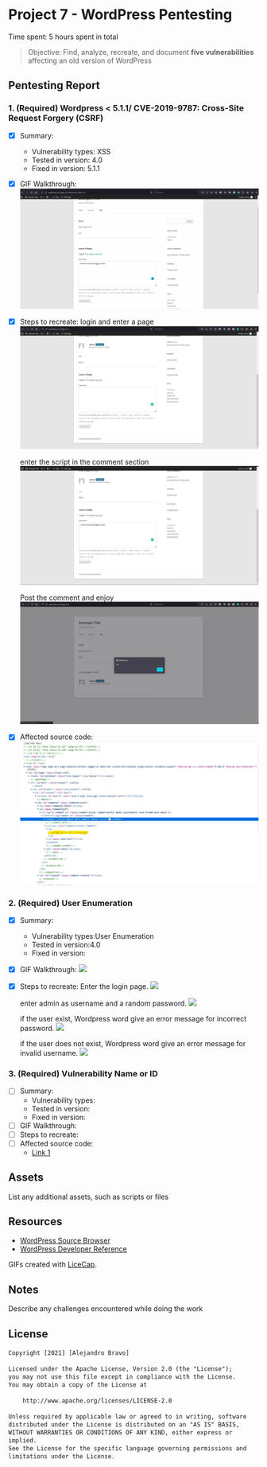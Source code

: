 # Project 7 - WordPress Pentesting

Time spent: 5 hours spent in total

> Objective: Find, analyze, recreate, and document **five vulnerabilities** affecting an old version of WordPress

## Pentesting Report

### 1. (Required) Wordpress < 5.1.1/ CVE-2019-9787: Cross-Site Request Forgery (CSRF)
  - [X] Summary: 
    - Vulnerability types: XSS
    - Tested in version: 4.0
    - Fixed in version: 5.1.1
  - [X] GIF Walkthrough: 
       <img src=XSS.gif />
  - [X] Steps to recreate: 
     login and enter a page
             <img src=xss1.jpg />
             
     enter the script in the comment section
             <img src=xss2.jpg />
             
       Post the comment and enjoy 
             <img src=xss3.jpg />
  - [X] Affected source code:
           <img src=xsscode.jpg />
### 2. (Required) User Enumeration
  - [X] Summary: 
    - Vulnerability types:User Enumeration
    - Tested in version:4.0
    - Fixed in version: 
  - [X] GIF Walkthrough: 
           <img src=https://github.com/who909/WordPress-vs.-Kali/blob/baa3924833f64f5de23616c05b5bb381471c76ae/User%20Enumeration.gif />
  - [X] Steps to recreate: 
             Enter the login page.
             <img src=https://github.com/who909/WordPress-vs.-Kali/blob/b1f11febafbe1c45d0433f56aa907104ca23e126/User%20Enumeration.jpg/>
        
      enter admin as username and a random password.
        <img src=https://github.com/who909/WordPress-vs.-Kali/blob/b1f11febafbe1c45d0433f56aa907104ca23e126/User%20Enumeration2.jpg/>
        
        
      if the user exist, Wordpress word give an error message for incorrect password.
       <img src=https://github.com/who909/WordPress-vs.-Kali/blob/b1f11febafbe1c45d0433f56aa907104ca23e126/User%20Enumeration3.jpg/>
       
       if the user does not exist, Wordpress word give an error message for invalid username.
         <img src=https://github.com/who909/WordPress-vs.-Kali/blob/b1f11febafbe1c45d0433f56aa907104ca23e126/User%20Enumeration4.jpg/>
### 3. (Required) Vulnerability Name or ID
  - [ ] Summary: 
    - Vulnerability types:
    - Tested in version:
    - Fixed in version: 
  - [ ] GIF Walkthrough: 
  - [ ] Steps to recreate: 
  - [ ] Affected source code:
    - [Link 1](https://core.trac.wordpress.org/browser/tags/version/src/source_file.php)


## Assets

List any additional assets, such as scripts or files

## Resources

- [WordPress Source Browser](https://core.trac.wordpress.org/browser/)
- [WordPress Developer Reference](https://developer.wordpress.org/reference/)

GIFs created with [LiceCap](http://www.cockos.com/licecap/).

## Notes

Describe any challenges encountered while doing the work

## License

    Copyright [2021] [Alejandro Bravo]

    Licensed under the Apache License, Version 2.0 (the "License");
    you may not use this file except in compliance with the License.
    You may obtain a copy of the License at

        http://www.apache.org/licenses/LICENSE-2.0

    Unless required by applicable law or agreed to in writing, software
    distributed under the License is distributed on an "AS IS" BASIS,
    WITHOUT WARRANTIES OR CONDITIONS OF ANY KIND, either express or implied.
    See the License for the specific language governing permissions and
    limitations under the License.

